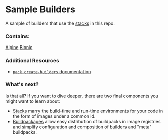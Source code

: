 # Sample Builders

A sample of builders that use the [stacks](../stacks/) in this repo.

### Contains:
[Alpine](alpine/README.MD)
[Bionic](bionic/README.MD)

### Additional Resources

* [`pack create-builders` documentation](https://buildpacks.io/docs/using-pack/working-with-builders/)

### What's next?

Is that all? If you want to dive deeper, there are two final components you might want to learn about:
- [Stacks](../stack/README.md) marry the build-time and run-time environments for your code in the form of images under a common id.
- [Buildpackages](../packages/README.md) allow easy distribution of buildpacks in image registries and simplify configuration and composition of builders and "meta" buildpacks.
